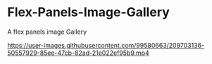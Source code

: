 # Flex-Panels-Image-Gallery
A flex panels image Gallery 


https://user-images.githubusercontent.com/99580663/209703136-50557929-85ee-47cb-82ad-21e022ef95b9.mp4

